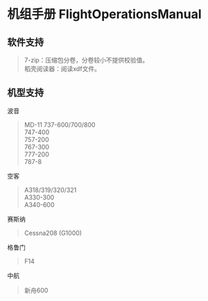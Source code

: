 # 机组手册 FlightOperationsManual
## 软件支持
> 7-zip：压缩包分卷，分卷较小不提供校验值。\
> 稻壳阅读器：阅读xdf文件。
## 机型支持
波音
> MD-11
> 737-600/700/800\
> 747-400\
> 757-200\
> 767-300\
> 777-200\
> 787-8

空客
> A318/319/320/321\
> A330-300\
> A340-600

赛斯纳
> Cessna208 (G1000)

格鲁门
> F14

中航
> 新舟600
